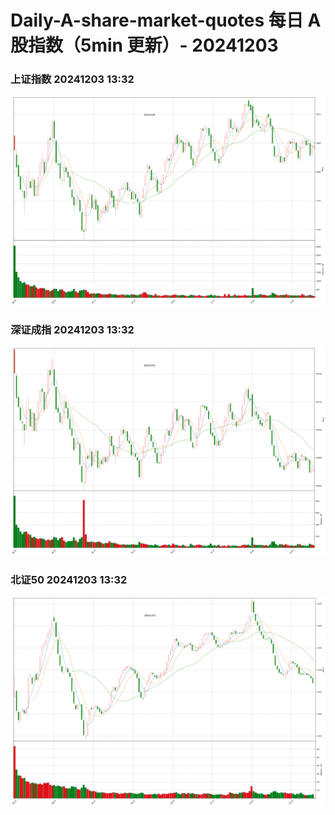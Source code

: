 
# Daily-A-share-market-quotes 每日 A 股指数（5min 更新）- 20241203

### 上证指数 20241203 13:32
![](./fig/2024/12/20241203-sh000001.png)

### 深证成指 20241203 13:32
![](./fig/2024/12/20241203-sz399001.png)

### 北证50 20241203 13:32
![](./fig/2024/12/20241203-bj899050.png)

